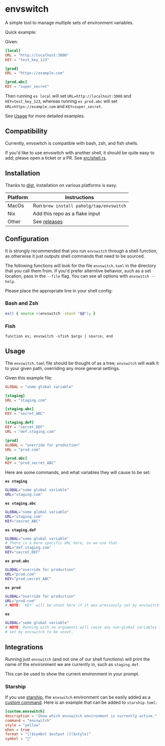 # envswitch

A simple tool to manage multiple sets of environment variables.

Quick example:

Given:

```toml
[local]
URL = "http://localhost:3000"
KEY = "test_key_123"

[prod]
URL = "https://example.com"

[prod.abc]
KEY = "super_secret"
```

Then running `es local` will set `URL=http://localhost:3000` and
`KEY=test_key_123`, whereas running `es prod.abc` will set
`URL=https://example.com` and `KEY=super_secret`.

See [Usage](#Usage) for more detailed examples.

## Compatibility

Currently, envswitch is compatible with bash, zsh, and fish shells.

If you'd like to use envswitch with another shell, it should be quite easy to
add; please open a ticket or a PR. See [src/shell.rs](src/shell.rs).

## Installation

Thanks to [dist](https://github.com/axodotdev/cargo-dist), installation on
various platforms is easy.

| Platform | Instructions |
|-------|-----------------|
| MacOs | Run `brew install paholg/tap/envswitch` |
| Nix   | Add this repo as a flake input |
| Other | See [releases](https://github.com/paholg/envswitch/releases/) |

## Configuration

It is strongly recommended that you run `envswitch` through a shell function, as
otherwise it just outputs shell commands that need to be sourced.

The following functions will look for the file `envswitch.toml` in the directory
that you call them from. If you'd prefer alterntive behavior, such as a set
location, pass in the `--file` flag. You can see all options with
`envswitch --help`.

Please place the appropriate line in your shell config:

### Bash and Zsh
```bash
es() { source <(envswitch -sbash "$@"); }
```

### Fish
```fish
function es; envswitch -sfish $argv | source; end
```

## Usage

The `envswitch.toml` file should be thought of as a tree; `envswitch` will walk
it to your given path, overriding any more general settings.

Given this example file:

```toml
GLOBAL = "some global variable"

[staging]
URL = "staging.com"

[staging.abc]
KEY = "secret_ABC"

[staging.def]
KEY = "secret_DEF"
URL = "def.staging.com"

[prod]
GLOBAL = "override for production"
URL = "prod.com"

[prod.abc]
KEY = "prod_secret_ABC"
```

Here are some commands, and what variables they will cause to be set:

**`es staging`**
```bash
GLOBAL="some global variable"
URL="staging.com"
```

**`es staging.abc`**
```bash
GLOBAL="some global variable"
URL="staging.com"
KEY="secret_ABC"
```

**`es staging.def`**
```bash
GLOBAL="some global variable"
# There is a more specific URL here, so we use that.
URL="def.staging.com"
KEY="secret_DEF"
```

**`es prod.abc`**
```bash
GLOBAL="override for production"
URL="prod.com"
KEY="prod_secret_ABC"
```

**`es prod`**
```bash
GLOBAL="override for production"
URL="prod.com"
# NOTE: `KEY` will be unset here if it was previously set by envswitch.
```

**`es`**
```bash
GLOBAL="some global variable"
# NOTE: Running with no arguments will cause any non-global variables that were
# set by envswitch to be unset.
```

## Integrations

Running just `envswitch` (and not one of our shell functions) will
print the name of the environment we are currently in, such as `staging.def`.

This can be used to show the current environment in your prompt.

### Starship

If you use [starship](https://starship.rs/), the `envswitch` environment can be
easily added as a [custom command](https://starship.rs/config/#custom-commands).
Here is an example that can be added to `starship.toml`:

```toml
[custom.envswitch]
description = "Show which envswitch environment is currently active."
command = "envswitch"
style = "yellow"
when = true
format = "[($symbol $output )]($style)"
symbol = ""
```
